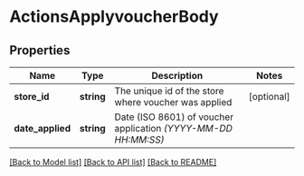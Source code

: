 # ActionsApplyvoucherBody

## Properties
Name | Type | Description | Notes
------------ | ------------- | ------------- | -------------
**store_id** | **string** | The unique id of the store where voucher was applied | [optional] 
**date_applied** | **string** | Date (ISO 8601) of voucher application *(YYYY-MM-DD HH:MM:SS)* | 

[[Back to Model list]](../../README.md#documentation-for-models) [[Back to API list]](../../README.md#documentation-for-api-endpoints) [[Back to README]](../../README.md)

